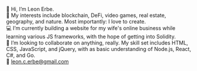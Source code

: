 👋 Hi, I’m Leon Erbe.  
💚 My interests include blockchain, DeFi, video games, real estate, geography, and nature. Most importantly: I love to create.  
💻 I’m currently building a website for my wife's online business while learning various JS frameworks, with the hope of getting into Solidity.  
💼 I’m looking to collaborate on anything, really. My skill set includes HTML, CSS, JavaScript, and jQuery, with as basic understanding of Node.js, React, C#, and Go.  
📧 leon.c.erbe@gmail.com
